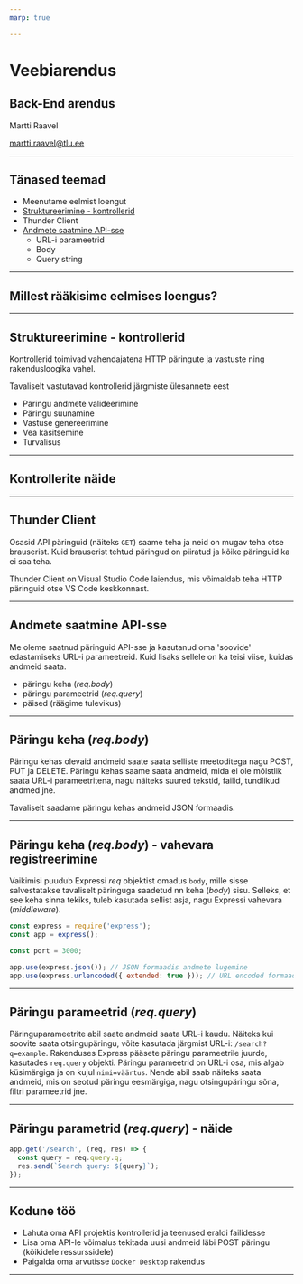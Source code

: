 ```yaml
---
marp: true

---
```

# Veebiarendus

## Back-End arendus

Martti Raavel

<martti.raavel@tlu.ee>

---

## Tänased teemad

- Meenutame eelmist loengut
- [Struktureerimine - kontrollerid](../../../Subjects/Back-End-Frameworks/Topics/Structuring/README.md#kontrollerid)
- Thunder Client
- [Andmete saatmine API-sse](../../../Subjects/Back-End-Frameworks/Topics/Sending-Data-To-Express/README.md)
  - URL-i parameetrid
  - Body
  - Query string

---

## Millest rääkisime eelmises loengus?

---

## Struktureerimine - kontrollerid

Kontrollerid toimivad vahendajatena HTTP päringute ja vastuste ning rakendusloogika vahel.

Tavaliselt vastutavad kontrollerid järgmiste ülesannete eest

- Päringu andmete valideerimine
- Päringu suunamine
- Vastuse genereerimine
- Vea käsitsemine
- Turvalisus

---

## Kontrollerite näide

---

## Thunder Client

Osasid API päringuid (näiteks `GET`) saame teha ja neid on mugav teha otse brauserist. Kuid brauserist tehtud päringud on piiratud ja kõike päringuid ka ei saa teha.

Thunder Client on Visual Studio Code laiendus, mis võimaldab teha HTTP päringuid otse VS Code keskkonnast.

---

## Andmete saatmine API-sse

Me oleme saatnud päringuid API-sse ja kasutanud oma 'soovide' edastamiseks URL-i parameetreid. Kuid lisaks sellele on ka teisi viise, kuidas andmeid saata.

- päringu keha (*req.body*)
- päringu parameetrid (*req.query*)
- päised (räägime tulevikus)

---

## Päringu keha (*req.body*)

Päringu kehas olevaid andmeid saate saata selliste meetoditega nagu POST, PUT ja DELETE. Päringu kehas saame saata andmeid, mida ei ole mõistlik saata URL-i parameetritena, nagu näiteks suured tekstid, failid, tundlikud andmed jne.

Tavaliselt saadame päringu kehas andmeid JSON formaadis.

---

## Päringu keha (*req.body*) - vahevara registreerimine

Vaikimisi puudub Expressi *req* objektist omadus `body`, mille sisse salvestatakse tavaliselt päringuga saadetud nn keha (*body*) sisu. Selleks, et see keha sinna tekiks, tuleb kasutada sellist asja, nagu Expressi vahevara (*middleware*).

```javascript
const express = require('express');
const app = express();

const port = 3000;

app.use(express.json()); // JSON formaadis andmete lugemine
app.use(express.urlencoded({ extended: true })); // URL encoded formaadis andmete lugemine
```

---

## Päringu parameetrid (*req.query*)

Päringuparameetrite abil saate andmeid saata URL-i kaudu. Näiteks kui soovite saata otsingupäringu, võite kasutada järgmist URL-i: `/search?q=example`. Rakenduses Express pääsete päringu parameetrile juurde, kasutades `req.query` objekti. Päringu parameetrid on URL-i osa, mis algab küsimärgiga ja on kujul `nimi=väärtus`. Nende abil saab näiteks saata andmeid, mis on seotud päringu eesmärgiga, nagu otsingupäringu sõna, filtri parameetrid jne.

---

## Päringu parametrid (*req.query*) - näide

```javascript
app.get('/search', (req, res) => {
  const query = req.query.q;
  res.send(`Search query: ${query}`);
});
```

---

## Kodune töö

- Lahuta oma API projektis kontrollerid ja teenused eraldi failidesse
- Lisa oma API-le võimalus tekitada uusi andmeid läbi POST päringu (kõikidele ressurssidele)
- Paigalda oma arvutisse `Docker Desktop` rakendus

---
